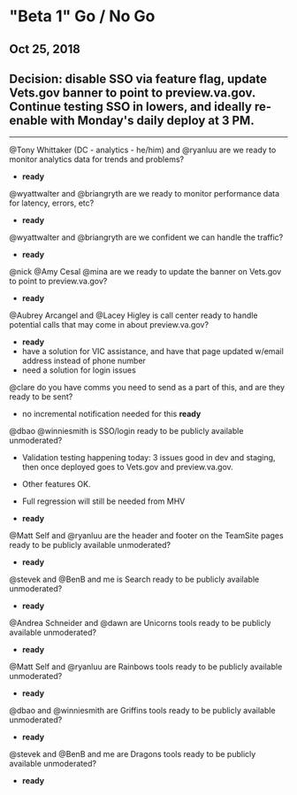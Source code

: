 # "Beta 1" Go / No Go 
## Oct 25, 2018

## Decision: disable SSO via feature flag, update Vets.gov banner to point to preview.va.gov. Continue testing SSO in lowers, and ideally re-enable with Monday's daily deploy at 3 PM.

---

@Tony Whittaker (DC - analytics - he/him) and @ryanluu are we ready to monitor analytics data for trends and problems?
- **ready**

@wyattwalter and @briangryth are we ready to monitor performance data for latency, errors, etc?
- **ready**

@wyattwalter and @briangryth are we confident we can handle the traffic?
- **ready**

@nick @Amy Cesal @mina are we ready to update the banner on Vets.gov to point to preview.va.gov?
- **ready**

@Aubrey Arcangel and @Lacey Higley is call center ready to handle potential calls that may come in about preview.va.gov?
- **ready**
- have a solution for VIC assistance, and have that page updated w/email address instead of phone number
- need a solution for login issues

@clare do you have comms you need to send as a part of this, and are they ready to be sent?
- no incremental notification needed for this **ready**

@dbao @winniesmith is SSO/login ready to be publicly available unmoderated?
- Validation testing happening today: 3 issues good in dev and staging, then once deployed goes to Vets.gov and preview.va.gov.
- Other features OK.
- Full regression will still be needed from MHV

- **ready**

@Matt Self and @ryanluu are the header and footer on the TeamSite pages ready to be publicly available unmoderated?
- **ready**

@stevek and @BenB and me is Search ready to be publicly available unmoderated?
- **ready**

@Andrea Schneider and @dawn are Unicorns tools ready to be publicly available unmoderated?
- **ready**

@Matt Self and @ryanluu are Rainbows tools ready to be publicly available unmoderated?
- **ready**

@dbao and @winniesmith are Griffins tools ready to be publicly available unmoderated?
- **ready**

@stevek and @BenB and me are Dragons tools ready to be publicly available unmoderated?
- **ready**
